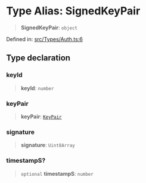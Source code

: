 # Type Alias: SignedKeyPair

> **SignedKeyPair**: `object`

Defined in: [src/Types/Auth.ts:6](https://github.com/Fokusdotid/bail/blob/3856b89f13bbe82f2e10396a28cd4ef2089de845/src/Types/Auth.ts#L6)

## Type declaration

### keyId

> **keyId**: `number`

### keyPair

> **keyPair**: [`KeyPair`](KeyPair.md)

### signature

> **signature**: `Uint8Array`

### timestampS?

> `optional` **timestampS**: `number`
